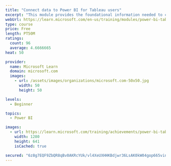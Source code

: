 ```yaml
---
title: "Connect data to Power BI for Tableau users"
excerpt: "This module provides the foundational information needed to connect to your data confidently with the new platform."
webUrl: https://learn.microsoft.com/en-us/training/modules/power-bi-tableau-data-connectivity/
type: course
price: Free
length: PT50M
ratings:
  count: 96
  average: 4.6666665
heat: 50

provider:
  name: Microsoft Learn
  domain: microsoft.com
  images:
    - url: /assets/images/organizations/microsoft.com-50x50.jpg
      width: 50
      height: 50

levels:
  - Beginner

topics:
  - Power BI

images:
  - url: https://learn.microsoft.com/training/achievements/power-bi-tableau-data-connectivity-social.png
    width: 1280
    height: 641
    isCached: true

secured: "6z8g7EQF9ZbQR8qBv0AKRcYUk/vl4XeUXHHKBdjwr36LsAK0kW04gop665vinSY/D4UuRbD9LEMqcByOCwMal1FkI/jMxiiDYLOSqxQC22g6tLHWar2FfBpW9n90I4Uqojoa1pIiqylu5xs2F3YkDdEf+cmjo/tkY6sLPAYSom700xN7+tb7GB4l0o7c2XabsG2mbX0hmow4jyu+1BDDQxTBpIU91rGKE3cN7SSvMR6J50gcaqyKb6dXwvkRu7Y5Qy5PFB8H/Prc4oW4rzDm0aUXn0sdSlB/11J40zmpmU2UoE4CHnpgOvmwp8C5Yz8+sb3kSMxdg1Sh6scTfIXAIj7J7f+svBuKqvArE7tCsnCkYc5Al3cSRGJ5pkcikX0qyWVGswVXNgvby7hnhU6zvALX7ZSAypXKu831z0UDLP4=;axCrBdO7gsP7ur54UWiYKA=="
---
```


